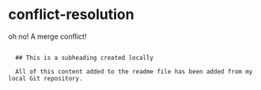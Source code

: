 # conflict-resolution
oh no! A merge conflict!

~~~~~~~~~~~~~~~~~~~~~~~~~~~~~~~~~~~~~~~~~~~~~~~~~~~~~~~

  ## This is a subheading created locally

  All of this content added to the readme file has been added from my local Git repository.
